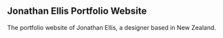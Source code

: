 ## Jonathan Ellis Portfolio Website

The portfolio website of Jonathan Ellis, a designer based in New Zealand.
